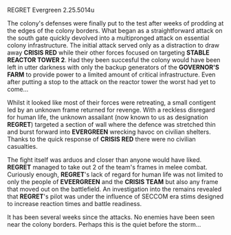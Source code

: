 REGRET
Evergreen 
2.25.5014u

The colony's defenses were finally put to the test after weeks of prodding at the edges of the colony borders. What began as a straightforward attack on the south gate quickly devolved into a multipronged attack on essential colony infrastructure. The initial attack served only as a distraction to draw away **CRISIS RED** while their other forces focused on targeting **STABLE REACTOR TOWER 2**. Had they been succesful the colony would have been left in utter darkness with only the backup generators of the **GOVERNOR'S FARM** to provide power to a limited amount of critical infrastructure. Even after putting a stop to the attack on the reactor tower the worst had yet to come...

Whilst it looked like most of their forces were retreating, a small contigent led by an unknown frame returned for revenge. With a reckless disregard for human life, the unknown assailant (now known to us as designation **REGRET**) targeted a section of wall where the defence was stretched thin and burst forward into **EVERGREEN** wrecking havoc on civilian shelters. Thanks to the quick response of **CRISIS RED** there were no civilian casualties.

The fight itself was arduos and closer than anyone would have liked. **REGRET** managed to take out 2 of the team's frames in melee combat. Curiously enough, **REGRET**'s lack of regard for human life was not limited to only the people of **EVEERGREEN** and the **CRISIS TEAM** but also any frame that moved out on the battlefield. An investigation into the remains revealed that **REGRET**'s pilot was under the influence of SECCOM era stims designed to increase reaction times and battle readiness.

It has been several weeks since the attacks. No enemies have been seen near the colony borders. Perhaps this is the quiet before the storm...